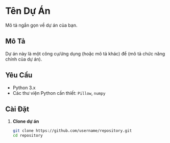 # Tên Dự Án

Mô tả ngắn gọn về dự án của bạn.

## Mô Tả

Dự án này là một công cụ/ứng dụng (hoặc mô tả khác) để (mô tả chức năng chính của dự án). 

## Yêu Cầu

- Python 3.x
- Các thư viện Python cần thiết: `Pillow`, `numpy`

## Cài Đặt

1. **Clone dự án**

   ```bash
   git clone https://github.com/username/repository.git
   cd repository
